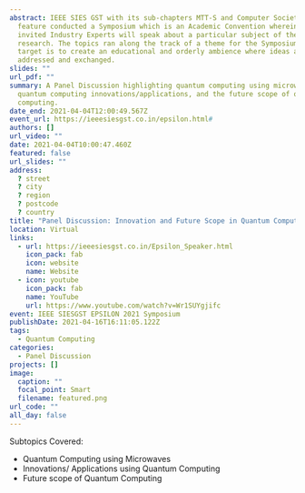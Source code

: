 ```yaml
---
abstract: IEEE SIES GST with its sub-chapters MTT-S and Computer Society in
  feature conducted a Symposium which is an Academic Convention wherein the
  invited Industry Experts will speak about a particular subject of their
  research. The topics ran along the track of a theme for the Symposium. The
  target is to create an educational and orderly ambience where ideas are
  addressed and exchanged.
slides: ""
url_pdf: ""
summary: A Panel Discussion highlighting quantum computing using microwaves,
  quantum computing innovations/applications, and the future scope of quantum
  computing.
date_end: 2021-04-04T12:00:49.567Z
event_url: https://ieeesiesgst.co.in/epsilon.html#
authors: []
url_video: ""
date: 2021-04-04T10:00:47.460Z
featured: false
url_slides: ""
address:
  ? street
  ? city
  ? region
  ? postcode
  ? country
title: "Panel Discussion: Innovation and Future Scope in Quantum Computing"
location: Virtual
links:
  - url: https://ieeesiesgst.co.in/Epsilon_Speaker.html
    icon_pack: fab
    icon: website
    name: Website
  - icon: youtube
    icon_pack: fab
    name: YouTube
    url: https://www.youtube.com/watch?v=Wr1SUYgjifc
event: IEEE SIESGST EPSILON 2021 Symposium
publishDate: 2021-04-16T16:11:05.122Z
tags:
  - Quantum Computing
categories:
  - Panel Discussion
projects: []
image:
  caption: ""
  focal_point: Smart
  filename: featured.png
url_code: ""
all_day: false
---
```

Subtopics Covered:

* Quantum Computing using Microwaves
* Innovations/ Applications using Quantum Computing
* Future scope of Quantum Computing
